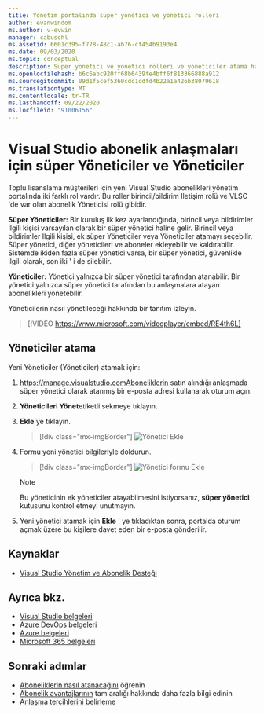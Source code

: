 ```yaml
---
title: Yönetim portalında süper yönetici ve yönetici rolleri
author: evanwindom
ms.author: v-evwin
manager: cabuschl
ms.assetid: 6601c395-f778-48c1-ab76-cf454b9193e4
ms.date: 09/03/2020
ms.topic: conceptual
description: Süper yönetici ve yönetici rolleri ve yöneticiler atama hakkında bilgi edinin.
ms.openlocfilehash: b6c6abc920ff68b6439fe4bff6f813366888a912
ms.sourcegitcommit: 09d1f5cef5360cdc1cdfd4b22a1a426b38079618
ms.translationtype: MT
ms.contentlocale: tr-TR
ms.lasthandoff: 09/22/2020
ms.locfileid: "91006156"
---
```

# <a name="super-admins-and-administrators-for-visual-studio-subscription-agreements"></a>Visual Studio abonelik anlaşmaları için süper Yöneticiler ve Yöneticiler

Toplu lisanslama müşterileri için yeni Visual Studio abonelikleri yönetim portalında iki farklı rol vardır. Bu roller birincil/bildirim Iletişim rolü ve VLSC 'de var olan abonelik Yöneticisi rolü gibidir.

**Süper Yöneticiler:** Bir kuruluş ilk kez ayarlandığında, birincil veya bildirimler Ilgili kişisi varsayılan olarak bir süper yönetici haline gelir. Birincil veya bildirimler Ilgili kişisi, ek süper Yöneticiler veya Yöneticiler atamayı seçebilir. Süper yönetici, diğer yöneticileri ve aboneler ekleyebilir ve kaldırabilir. Sistemde ikiden fazla süper yönetici varsa, bir süper yönetici, güvenlikle ilgili olarak, son iki ' i de silebilir.

**Yöneticiler:** Yönetici yalnızca bir süper yönetici tarafından atanabilir. Bir yönetici yalnızca süper yönetici tarafından bu anlaşmalara atayan abonelikleri yönetebilir.

Yöneticilerin nasıl yönetileceği hakkında bir tanıtım izleyin. 
> [!VIDEO https://www.microsoft.com/videoplayer/embed/RE4th6L]

## <a name="assigning-administrators"></a>Yöneticiler atama
Yeni Yöneticiler (Yöneticiler) atamak için:
1. https://manage.visualstudio.comAboneliklerin satın alındığı anlaşmada süper yönetici olarak atanmış bir e-posta adresi kullanarak oturum açın.
2. **Yöneticileri Yönet**etiketli sekmeye tıklayın.
3. **Ekle**'ye tıklayın.
   > [!div class="mx-imgBorder"]
   > ![Yönetici Ekle](_img/admin-roles/add-admins.png "Yöneticileri Yönet dikey penceresine tıklayın ve sonra yeni yöneticiler atamak için Ekle ' ye tıklayın.")
4. Formu yeni yönetici bilgileriyle doldurun.  
   > [!div class="mx-imgBorder"]
   > ![Yönetici formu Ekle](_img/admin-roles/add-form.png "Yeni yönetici için oturum açma bilgilerini girin ve bir süper yönetici yapıp yapmayacağını seçin.  Ardından Ekle ' ye tıklayın.")

   > [!NOTE]
   > Bu yöneticinin ek yöneticiler atayabilmesini istiyorsanız, **süper yönetici** kutusunu kontrol etmeyi unutmayın.

5. Yeni yönetici atamak için **Ekle** ' ye tıkladıktan sonra, portalda oturum açmak üzere bu kişilere davet eden bir e-posta gönderilir.  

## <a name="resources"></a>Kaynaklar
- [Visual Studio Yönetim ve Abonelik Desteği](https://visualstudio.microsoft.com/support/support-overview-vs)

## <a name="see-also"></a>Ayrıca bkz.
- [Visual Studio belgeleri](/visualstudio/)
- [Azure DevOps belgeleri](/azure/devops/)
- [Azure belgeleri](/azure/)
- [Microsoft 365 belgeleri](/microsoft-365/)


## <a name="next-steps"></a>Sonraki adımlar
- [Aboneliklerin nasıl atanacağını](assign-license.md) öğrenin
- [Abonelik avantajlarının](https://visualstudio.microsoft.com/vs/benefits/) tam aralığı hakkında daha fazla bilgi edinin
- [Anlaşma tercihlerini belirleme](admin-prefs.md)